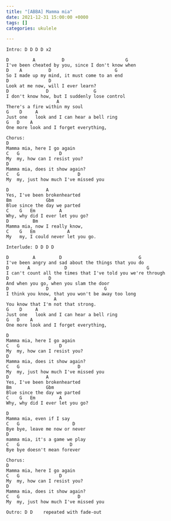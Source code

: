 ```yaml
---
title: "[ABBA] Mamma mia"
date: 2021-12-31 15:00:00 +0000
tags: []
categories: ukulele

---
```

    Intro: D D D D x2
    
    D         A          D                       G
    I've been cheated by you, since I don't know when
    D    A          D                        G
    So I made up my mind, it must come to an end
    D               D   
    Look at me now, will I ever learn?
    D              D                 G
    I don't know how, but I suddenly lose control
                       A
    There's a fire within my soul
    G    D     A
    Just one   look and I can hear a bell ring
    G   D    A
    One more look and I forget everything,
    
    Chorus:
    D                          
    Mamma mia, here I go again
    C   G               D  
    My  my, how can I resist you?
    D
    Mamma mia, does it show again?
    C   G                      D  
    My  my, just how much I've missed you
    
    D              A   
    Yes, I've been brokenhearted
    Bm             Gbm  
    Blue since the day we parted
    C    G   Em         A
    Why, why did I ever let you go?
    D         Bm 
    Mamma mia, now I really know,
    C    G   Em            A           
    My   my, I could never let you go.
    
    Interlude: D D D D   
     
    D         A         D                             G
    I've been angry and sad about the things that you do
    D       A             D                              G
    I can't count all the times that I've told you we're through
    D               D   
    And when you go, when you slam the door
    D              D                     G
    I think you know, that you won't be away too long
                      A
    You know that I'm not that strong.
    G    D     A
    Just one   look and I can hear a bell ring
    G   D    A
    One more look and I forget everything,
    
    D                          
    Mamma mia, here I go again
    C   G               D  
    My  my, how can I resist you?
    D
    Mamma mia, does it show again?
    C   G                      D  
    My  my, just how much I've missed you
    D              A   
    Yes, I've been brokenhearted
    Bm             Gbm  
    Blue since the day we parted
    C    G   Em         A
    Why, why did I ever let you go?
    
    D
    Mamma mia, even if I say
    C   G                    D  
    Bye bye, leave me now or never
    D
    mamma mia, it's a game we play
    C   G                   D  
    Bye bye doesn't mean forever
    
    Chorus:
    D                          
    Mamma mia, here I go again
    C   G               D  
    My  my, how can I resist you?
    D
    Mamma mia, does it show again?
    C   G                      D  
    My  my, just how much I've missed you
    
    Outro: D D    repeated with fade-out    